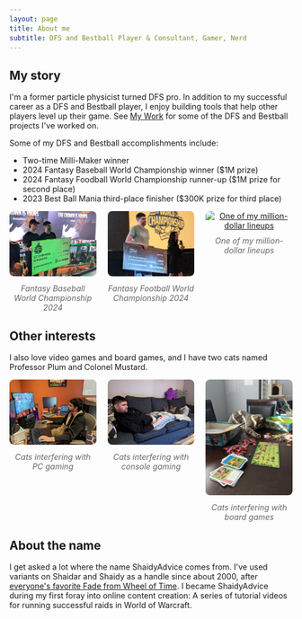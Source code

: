 ```yaml
---
layout: page
title: About me
subtitle: DFS and Bestball Player & Consultant, Gamer, Nerd
---
```

## My story
I'm a former particle physicist turned DFS pro. In addition to my successful career as a DFS and Bestball player, I enjoy building tools that help other players level up their game. See [My Work](./mywork.html) for some of the DFS and Bestball projects I've worked on. 

Some of my DFS and Bestball accomplishments include: 
- Two-time Milli-Maker winner
- 2024 Fantasy Baseball World Championship winner ($1M prize)
- 2024 Fantasy Foodball World Championship runner-up ($1M prize for second place)
- 2023 Best Ball Mania third-place finisher ($300K prize for third place)

<!--Photo gallery-->
<div style="display: flex; gap: 20px; align-items: flex-start;">
  <!--Photo 1-->
  <div style="flex: 1; text-align: center;">
    <img src="/assets/FBWC_2024.jpg" alt="Fantasy Baseball World Championship 2024" style="width: 100%; border-radius: 8px;">
    <div style="font-size: 14px; color: #666; font-style: italic; margin-top: 10px;">Fantasy Baseball World Championship 2024</div>
  </div>
  <!--Photo 2-->
  <div style="flex: 1; text-align: center;">
    <img src="/assets/FFWC_2024.jpg" alt="Fantasy Football World Championship 2024" style="width: 100%; border-radius: 8px;">
    <div style="font-size: 14px; color: #666; font-style: italic; margin-top: 10px;">Fantasy Football World Championship 2024</div>
  </div>
  <!--Photo 3 with link-->
  <div style="flex: 1; text-align: center;">
    <a href="https://example.com" target="_blank">
      <img src="/assets/winning-lineup.jpg" alt="One of my million-dollar lineups" style="width: 100%; border-radius: 8px; transition: opacity 0.3s;"> 
    </a>
    <div style="font-size: 14px; color: #666; font-style: italic; margin-top: 10px;">One of my million-dollar lineups</div>
  </div>
</div>



## Other interests
I also love video games and board games, and I have two cats named Professor Plum and Colonel Mustard.

<!-- Cat photo gallery --> 
<div style="display: flex; gap: 20px; align-items: flex-start;">
  <div style="flex: 1; text-align: center;">
    <img src="/assets/cats-and-league.jpg" alt="Cats interfering with PC gaming" style="width: 100%; border-radius: 8px;">
    <div style="font-size: 14px; color: #666; font-style: italic; margin-top: 10px;">Cats interfering with PC gaming</div>
  </div>
  <div style="flex: 1; text-align: center;">
    <img src="/assets/cats-and-switch.jpg" alt="Cats interfering with console gaming" style="width: 100%; border-radius: 8px;">
    <div style="font-size: 14px; color: #666; font-style: italic; margin-top: 10px;">Cats interfering with console gaming</div>
  </div>
  <div style="flex: 1; text-align: center;">
    <img src="/assets/cat-and-board-games.jpg" alt="Cats interfering with board games" style="width: 100%; border-radius: 8px;">
    <div style="font-size: 14px; color: #666; font-style: italic; margin-top: 10px;">Cats interfering with board games</div>
  </div>
</div>



## About the name
I get asked a lot where the name ShaidyAdvice comes from. I've used variants on Shaidar and Shaidy as a handle since about 2000, after [everyone's favorite Fade from Wheel of Time](https://wot.fandom.com/wiki/Shaidar_Haran). I became ShaidyAdvice during my first foray into online content creation: A series of tutorial videos for running successful raids in World of Warcraft. 
